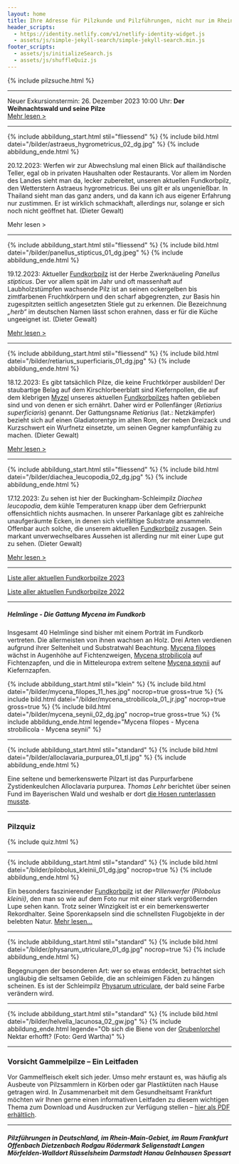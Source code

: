 ```yaml
---
layout: home
title: Ihre Adresse für Pilzkunde und Pilzführungen, nicht nur im Rhein-Main-Gebiet
header_scripts:
  - https://identity.netlify.com/v1/netlify-identity-widget.js
  - assets/js/simple-jekyll-search/simple-jekyll-search.min.js
footer_scripts:
  - assets/js/initializeSearch.js
  - assets/js/shuffleQuiz.js
---
```

{% include pilzsuche.html %}

- - -

Neuer Exkursionstermin: 26. Dezember 2023 10:00 Uhr: **Der Weihnachtswald und seine Pilze**\
[Mehr lesen >](/termine)

- - -

{% include abbildung_start.html stil="fliessend" %}
{% include bild.html datei="/bilder/astraeus_hygrometricus_02_dg.jpg" %}
{% include abbildung_ende.html %}

20.12.2023: Werfen wir zur Abwechslung mal einen Blick auf thailändische Teller, egal ob in privaten Haushalten oder Restaurants. Vor allem im Norden des Landes sieht man da, lecker zubereitet, unseren aktuellen Fundkorbpilz, den Wetterstern Astraeus hygrometricus. Bei uns gilt er als ungenießbar. In Thailand sieht man das ganz anders, und da kann ich aus eigener Erfahrung nur zustimmen. Er ist wirklich schmackhaft, allerdings nur, solange er sich noch nicht geöffnet hat. (Dieter Gewalt)

Mehr lesen >

<div style="clear:  both"></div>

- - -

{% include abbildung_start.html stil="fliessend" %}
{% include bild.html datei="/bilder/panellus_stipticus_01_dg.jpeg" %}
{% include abbildung_ende.html %}

19.12.2023: Aktueller [Fundkorbpilz](AA "Glossar-") ist der Herbe Zwerknäueling *Panellus stipticus*. Der vor allem spät im Jahr und oft massenhaft auf Laubholzstümpfen wachsende Pilz ist an seinen ockergelben bis zimtfarbenen Fruchtkörpern und den scharf abgegrenzten, zur Basis hin zugespitzten seitlich angesetzten Stiele gut zu erkennen. Die Bezeichnung *„herb“* im deutschen Namen lässt schon erahnen, dass er für die Küche ungeeignet ist. (Dieter Gewalt)

[Mehr lesen >](/pilze/panellus-stipticus-herber-zwergknäueling)

<div style="clear:  both"></div>

- - -

{% include abbildung_start.html stil="fliessend" %}
{% include bild.html datei="/bilder/retiarius_superficiaris_01_dg.jpg" %}
{% include abbildung_ende.html %}

18.12.2023: Es gibt tatsächlich Pilze, die keine Fruchtkörper ausbilden! Der staubartige Belag auf dem Kirschlorbeerblatt sind Kiefernpollen, die auf dem klebrigen [Myzel](Myzel "Glossar") unseres aktuellen [Fundkorbpilzes](AA "Glossar-") haften geblieben sind und von denen er sich ernährt. Daher wird er Pollenfänger (*Retiarius superficiaris*) genannt. Der Gattungsname *Retiarius* (lat.: Netzkämpfer) bezieht sich auf einen Gladiatorentyp im alten Rom, der neben Dreizack und Kurzschwert ein Wurfnetz einsetzte, um seinen Gegner kampfunfähig zu machen. (Dieter Gewalt)

[Mehr lesen >](/pilze/retiarius-superficiaris-pollenfänger)

<div style="clear:  both"></div>   

- - -

{% include abbildung_start.html stil="fliessend" %}
{% include bild.html datei="/bilder/diachea_leucopodia_02_dg.jpg" %}
{% include abbildung_ende.html %}

17.12.2023: Zu sehen ist hier der Buckingham-Schleimpilz *Diachea leucopodia*, dem kühle Temperaturen knapp über dem Gefrierpunkt offensichtlich nichts ausmachen. In unserer Parkanlage gibt es zahlreiche unaufgeräumte Ecken, in denen sich vielfältige Substrate ansammeln. Offenbar auch solche, die unserem aktuellen [Fundkorbpilz](AA "Glossar-") zusagen. Sein markant unverwechselbares Aussehen ist allerding nur mit einer Lupe gut zu sehen. (Dieter Gewalt)

[Mehr lesen >](/pilze/diachaea-leucopodia-buckingham-schleimpilz)

<div style="clear:  both"></div>

- - -

[Liste aller aktuellen Fundkorbpilze 2023](/artikel/liste-aller-aktuellen-fundkorbpilze-2023.html)

[Liste aller aktuellen Fundkorbpilze 2022](/artikel/liste-aller-aktuellen-fundkorbpilze-2022.html)

- - -

##### Helmlinge - Die Gattung *Mycena* im Fundkorb

Insgesamt 40 Helmlinge sind bisher mit einem Porträt im Fundkorb vertreten. Die allermeisten von ihnen wachsen an Holz. Drei Arten verdienen aufgrund ihrer Seltenheit und Substratwahl Beachtung. [Mycena filopes](/pilze/mycena-filopes-zerbrechlicher-fadenhelmling) wächst in Augenhöhe auf Fichtenzweigen, [Mycena strobilicola](/pilze/mycena-strobilicola-fichtenzapfenhelmling) auf Fichtenzapfen, und die in Mitteleuropa extrem seltene [Mycena seynii](/pilze/mycena-seynii-mediterraner-kiefernzapfenhelmling) auf Kiefernzapfen.

{% include abbildung_start.html stil="klein" %}
{% include bild.html datei="/bilder/mycena_filopes_11_hes.jpg" nocrop=true gross=true %}
{% include bild.html datei="/bilder/mycena_strobilicola_01_jr.jpg" nocrop=true gross=true %}
{% include bild.html datei="/bilder/mycena_seynii_02_dg.jpg" nocrop=true gross=true %}
{% include abbildung_ende.html legende="Mycena filopes - Mycena strobilicola - Mycena seynii" %}

- - -

{% include abbildung_start.html stil="standard" %}
{% include bild.html datei="/bilder/alloclavaria_purpurea_01_tl.jpg" %}
{% include abbildung_ende.html %}

Eine seltene und bemerkenswerte Pilzart ist das Purpurfarbene Zystidenkeulchen Alloclavaria purpurea. *Thomas Lehr* berichtet über seinen Fund im Bayerischen Wald und weshalb er dort [die Hosen runterlassen musste](/pilze/alloclavaria-purpurea-purpurfarbenes-zystidenkeulchen).

- - -

### Pilzquiz

{% include quiz.html %}

- - -

{% include abbildung_start.html stil="standard" %}
{% include bild.html datei="/bilder/pilobolus_kleinii_01_dg.jpg" nocrop=true %}
{% include abbildung_ende.html %}

Ein besonders faszinierender [Fundkorbpilz](AA "Glossar-") ist der *Pillenwerfer (Pilobolus kleinii)*, den man so wie auf dem Foto nur mit einer stark vergrößernden Lupe sehen kann. Trotz seiner Winzigkeit ist er ein bemerkenswerter Rekordhalter. Seine Sporenkapseln sind die schnellsten Flugobjekte in der belebten Natur. [Mehr lesen...](/pilze/pilobolus-kleinii-pillenwerfer)

- - -

{% include abbildung_start.html stil="standard" %}
{% include bild.html datei="/bilder/physarum_utriculare_01_dg.jpg" nocrop=true %}
{% include abbildung_ende.html %}

Begegnungen der besonderen Art: wer so etwas entdeckt, betrachtet sich ungläubig die seltsamen Gebilde, die an schleimigen Fäden zu hängen scheinen. Es ist der Schleimpilz [Physarum utriculare](/pilze/physarum-utriculare-fadenfruchtschleimpilz), der bald seine Farbe verändern wird.

- - -

{% include abbildung_start.html stil="standard" %}
{% include bild.html datei="/bilder/helvella_lacunosa_02_gw.jpg" %}
{% include abbildung_ende.html legende="Ob sich die Biene von der <a href='/pilze/helvella-lacunosa-grubenlorchel'>Grubenlorchel</a> Nektar erhofft?  (Foto: Gerd Wartha)" %}

- - -

### Vorsicht Gammelpilze – Ein Leitfaden

Vor Gammelfleisch ekelt sich jeder. Umso mehr erstaunt es, was häufig als Ausbeute von Pilzsammlern in Körben oder gar Plastiktüten nach Hause getragen wird. In Zusammenarbeit mit dem Gesundheitsamt Frankfurt möchten wir Ihnen gerne einen informativen Leitfaden zu diesem wichtigen Thema zum Download und Ausdrucken zur Verfügung stellen – [hier als PDF erhältlich](/assets/docs/Fundkorb.de-Gammelpilze.pdf).

- - -

##### Pilzführungen in Deutschland, im Rhein-Main-Gebiet, im Raum Frankfurt Offenbach Dietzenbach Rodgau Rödermark Seligenstadt Langen Mörfelden-Walldort Rüsselsheim Darmstadt Hanau Gelnhausen Spessart
